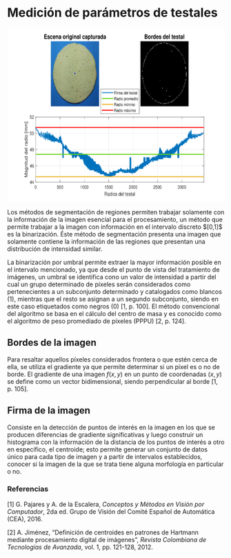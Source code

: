 # Medición de parámetros de testales

<p align="center">
    <img src="imgs/RadiosTestal.png" height="400"/>
</p>


<p>
Los métodos de segmentación de regiones  permiten trabajar solamente con la información de la imagen esencial para el procesamiento, un método que permite trabajar a la imagen con información en el intervalo discreto $[0,1]$ es la binarización. Éste método de segmentación presenta una imagen que solamente contiene la información de las regiones que presentan una distribución de intensidad similar. 
</p>

<p>
La binarización por umbral permite extraer la mayor información posible en el intervalo mencionado, ya que desde el punto de vista del tratamiento de imágenes, un umbral se identifica cono un valor de intensidad a partir del cual un grupo determinado de píxeles serán considerados como pertenecientes a un subconjunto determinado y catalogados como blancos (1), mientras que el resto se asignan a un segundo subconjunto, siendo en este caso etiquetados como negros (0) [1, p. 100]. El método convencional del algoritmo  se basa en el cálculo del centro de masa  y es conocido como el algoritmo de peso promediado de píxeles (PPPU) [2, p. 124].
</p>

 <h2>Bordes de la imagen</h2>
    
Para resaltar aquellos píxeles considerados frontera o que estén cerca de ella, se utiliza el gradiente ya que permite determinar si un píxel es o no de borde. El gradiente de una imagen $f(x,y)$ en un punto de coordenadas $(x,y)$ se define como un vector bidimensional, siendo perpendicular al borde [1, p. 105].

<h2>Firma de la imagen</h2> 
<p>
Consiste en la detección de puntos de interés en la imagen en los que se producen diferencias de gradiente significativas y luego construir un histograma con la información de la distancia de los puntos de interés a otro en específico, el centroide; esto permite generar un conjunto de datos único para cada tipo de imagen y a partir de intervalos establecidos, conocer si la imagen de la que se trata tiene alguna morfología en particular o no.
</p>

<h3>Referencias</h3>

[1] G. Pajares y A. de la Escalera, <i>Conceptos y Métodos en Visión por Computador</i>, 2da
ed. Grupo de Visión del Comité Español de Automática (CEA), 2016.

[2] A. Jiménez, “Definición de centroides en patrones de Hartmann mediante procesamiento digital de imágenes”, <i>Revista Colombiana de Tecnologías de Avanzada</i>, vol. 1, pp. 121-128, 2012.